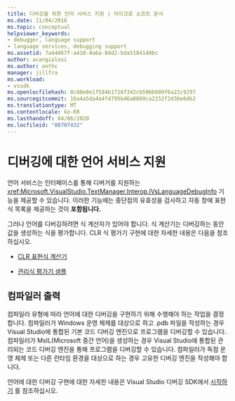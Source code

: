 ```yaml
---
title: 디버깅을 위한 언어 서비스 지원 | 마이크로 소프트 문서
ms.date: 11/04/2016
ms.topic: conceptual
helpviewer_keywords:
- debugger, language support
- language services, debugging support
ms.assetid: 7a44067f-a410-4a6a-84d2-bda5184140bc
author: acangialosi
ms.author: anthc
manager: jillfra
ms.workload:
- vssdk
ms.openlocfilehash: 8c80e8e1f584b1728f342cb596b689f6a22c9297
ms.sourcegitcommit: 16a4a5da4a4fd795b46a0869ca2152f2d36e6db2
ms.translationtype: MT
ms.contentlocale: ko-KR
ms.lasthandoff: 04/06/2020
ms.locfileid: "80707432"
---
```

# <a name="language-service-support-for-debugging"></a>디버깅에 대한 언어 서비스 지원
언어 서비스는 인터페이스를 통해 디버거를 지원하는 <xref:Microsoft.VisualStudio.TextManager.Interop.IVsLanguageDebugInfo> 기능을 제공할 수 있습니다. 이러한 기능에는 중단점의 유효성을 검사하고 자동 창에 표현식 목록을 제공하는 것이 **포함됩니다.**

 그러나 언어를 디버깅하려면 식 계산자가 있어야 합니다. 식 계산기는 디버깅하는 동안 값을 생성하는 식을 평가합니다. CLR 식 평가기 구현에 대한 자세한 내용은 다음을 참조하십시오.

- [CLR 표현식 계산기](https://github.com/Microsoft/ConcordExtensibilitySamples/wiki/CLR-Expression-Evaluators)

- [관리식 평가기 샘플](https://github.com/Microsoft/ConcordExtensibilitySamples/wiki/Managed-Expression-Evaluator-Sample)

## <a name="compiler-output"></a>컴파일러 출력
 컴파일러 유형에 따라 언어에 대한 디버깅을 구현하기 위해 수행해야 하는 작업을 결정합니다. 컴파일러가 Windows 운영 체제를 대상으로 하고 .pdb 파일을 작성하는 경우 Visual Studio에 통합된 기본 코드 디버깅 엔진으로 프로그램을 디버깅할 수 있습니다. 컴파일러가 MsIL(Microsoft 중간 언어)을 생성하는 경우 Visual Studio에 통합된 관리되는 코드 디버깅 엔진을 통해 프로그램을 디버깅할 수 있습니다. 컴파일러가 독점 운영 체제 또는 다른 런타임 환경을 대상으로 하는 경우 고유한 디버깅 엔진을 작성해야 합니다.

 언어에 대한 디버깅 구현에 대한 자세한 내용은 Visual Studio 디버깅 SDK에서 [시작하기](../../extensibility/debugger/getting-started-with-debugger-extensibility.md) 를 참조하십시오.
